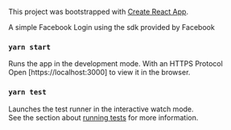 This project was bootstrapped with [Create React App](https://github.com/facebook/create-react-app).

A simple Facebook Login using the sdk provided by Facebook

### `yarn start`

Runs the app in the development mode. With an HTTPS Protocol <br />
Open [https://localhost:3000] to view it in the browser.



### `yarn test`

Launches the test runner in the interactive watch mode.<br />
See the section about [running tests](https://facebook.github.io/create-react-app/docs/running-tests) for more information.

